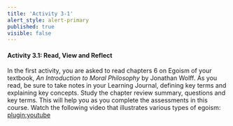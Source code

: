 ```yaml
---
title: 'Activity 3-1'
alert_style: alert-primary
published: true
visible: false
---
```

#### Activity 3.1: Read, View and Reflect

In the first activity, you are asked to read chapters 6 on Egoism of your
textbook, *An Introduction to Moral Philosophy* by Jonathan Wolff. As you read,
be sure to take notes in your Learning Journal, defining key terms and
explaining key concepts. Study the chapter review summary, questions and key
terms. This will help you as you complete the assessments in this course.
Watch the following video that illustrates various types of egoism:
[plugin:youtube](https://www.youtube.com/watch?v=jpHggd-3_rM)
